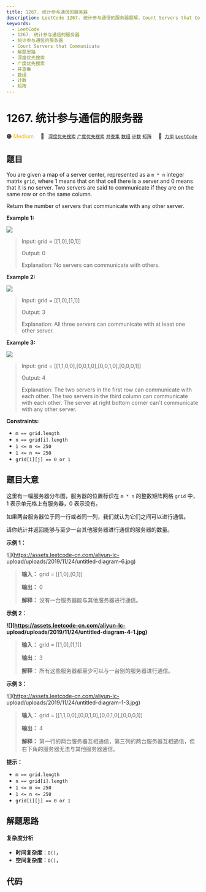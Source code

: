 ```yaml
---
title: 1267. 统计参与通信的服务器
description: LeetCode 1267. 统计参与通信的服务器题解，Count Servers that Communicate，包含解题思路、复杂度分析以及完整的 JavaScript 代码实现。
keywords:
  - LeetCode
  - 1267. 统计参与通信的服务器
  - 统计参与通信的服务器
  - Count Servers that Communicate
  - 解题思路
  - 深度优先搜索
  - 广度优先搜索
  - 并查集
  - 数组
  - 计数
  - 矩阵
---
```


# 1267. 统计参与通信的服务器

🟠 <font color=#ffb800>Medium</font>&emsp; 🔖&ensp; [`深度优先搜索`](/tag/depth-first-search.md) [`广度优先搜索`](/tag/breadth-first-search.md) [`并查集`](/tag/union-find.md) [`数组`](/tag/array.md) [`计数`](/tag/counting.md) [`矩阵`](/tag/matrix.md)&emsp; 🔗&ensp;[`力扣`](https://leetcode.cn/problems/count-servers-that-communicate) [`LeetCode`](https://leetcode.com/problems/count-servers-that-communicate)

## 题目

You are given a map of a server center, represented as a `m * n` integer
matrix `grid`, where 1 means that on that cell there is a server and 0 means
that it is no server. Two servers are said to communicate if they are on the
same row or on the same column.  
  
Return the number of servers that communicate with any other server.



**Example 1:**

![](https://assets.leetcode.com/uploads/2019/11/14/untitled-diagram-6.jpg)

> Input: grid = [[1,0],[0,1]]
> 
> Output: 0
> 
> Explanation:  No servers can communicate with others.

**Example 2:**

**![](https://assets.leetcode.com/uploads/2019/11/13/untitled-diagram-4.jpg)**

> Input: grid = [[1,0],[1,1]]
> 
> Output: 3
> 
> Explanation:  All three servers can communicate with at least one other server.

**Example 3:**

![](https://assets.leetcode.com/uploads/2019/11/14/untitled-diagram-1-3.jpg)

> Input: grid = [[1,1,0,0],[0,0,1,0],[0,0,1,0],[0,0,0,1]]
> 
> Output: 4
> 
> Explanation:  The two servers in the first row can communicate with each other. The two servers in the third column can communicate with each other. The server at right bottom corner can't communicate with any other server.

**Constraints:**

  * `m == grid.length`
  * `n == grid[i].length`
  * `1 <= m <= 250`
  * `1 <= n <= 250`
  * `grid[i][j] == 0 or 1`


## 题目大意

这里有一幅服务器分布图，服务器的位置标识在 `m * n` 的整数矩阵网格 `grid` 中，1 表示单元格上有服务器，0 表示没有。

如果两台服务器位于同一行或者同一列，我们就认为它们之间可以进行通信。

请你统计并返回能够与至少一台其他服务器进行通信的服务器的数量。



**示例 1：**

![](https://assets.leetcode-cn.com/aliyun-lc-
upload/uploads/2019/11/24/untitled-diagram-6.jpg)

> 
> 
> 
> 
> 
> **输入：** grid = [[1,0],[0,1]]
> 
> **输出：** 0
> 
> **解释：** 没有一台服务器能与其他服务器进行通信。

**示例 2：**

**![](https://assets.leetcode-cn.com/aliyun-lc-
upload/uploads/2019/11/24/untitled-diagram-4-1.jpg)**

> 
> 
> 
> 
> 
> **输入：** grid = [[1,0],[1,1]]
> 
> **输出：** 3
> 
> **解释：** 所有这些服务器都至少可以与一台别的服务器进行通信。
> 
> 

**示例 3：**

![](https://assets.leetcode-cn.com/aliyun-lc-
upload/uploads/2019/11/24/untitled-diagram-1-3.jpg)

> 
> 
> 
> 
> 
> **输入：** grid = [[1,1,0,0],[0,0,1,0],[0,0,1,0],[0,0,0,1]]
> 
> **输出：** 4
> 
> **解释：** 第一行的两台服务器互相通信，第三列的两台服务器互相通信，但右下角的服务器无法与其他服务器通信。
> 
> 



**提示：**

  * `m == grid.length`
  * `n == grid[i].length`
  * `1 <= m <= 250`
  * `1 <= n <= 250`
  * `grid[i][j] == 0 or 1`


## 解题思路

#### 复杂度分析

- **时间复杂度**：`O()`，
- **空间复杂度**：`O()`，

## 代码

```javascript

```